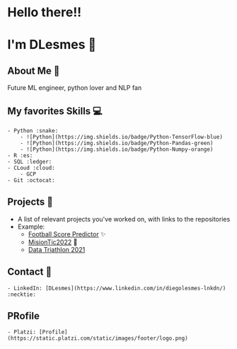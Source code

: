 # Hello there!!
# I'm DLesmes :wave:

## About Me :mag_right:
Future ML engineer, python lover and NLP fan

## My favorites Skills :computer:
    - Python :snake:
        - ![Python](https://img.shields.io/badge/Python-TensorFlow-blue)
        - ![Python](https://img.shields.io/badge/Python-Pandas-green)
        - ![Python](https://img.shields.io/badge/Python-Numpy-orange)
    - R :es:
    - SQL :ledger:
    - CLoud :cloud:
        - GCP 
    - Git :octocat:

## Projects :briefcase:
- A list of relevant projects you've worked on, with links to the repositories
- Example:
    - [Football Score Predictor](https://github.com/DLesmes/football_score_predictor) :sparkles:
    - [MisionTic2022](https://github.com/DLesmes/MisionTic2022) :rocket:
    - [Data Triathlon 2021](https://github.com/DLesmes/Data_Triathlon_2021)
    
## Contact :email:
    - LinkedIn: [DLesmes](https://www.linkedin.com/in/diegolesmes-lnkdn/) :necktie:

## PRofile
    - Platzi: [Profile](https://static.platzi.com/static/images/footer/logo.png)

